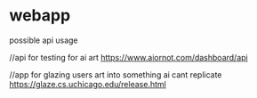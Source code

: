 # webapp

possible api usage

//api for testing for ai art
https://www.aiornot.com/dashboard/api

//app for glazing users art into something ai cant replicate
https://glaze.cs.uchicago.edu/release.html
